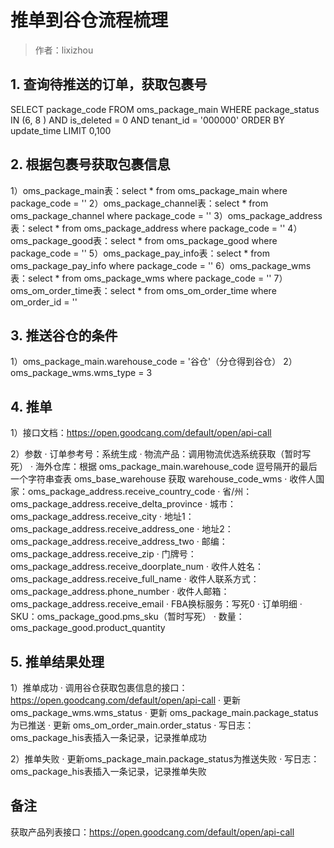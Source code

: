 # 推单到谷仓流程梳理

> 作者：lixizhou

## 1. 查询待推送的订单，获取包裹号
SELECT package_code FROM oms_package_main WHERE package_status IN (6, 8 ) AND is_deleted = 0 AND tenant_id = '000000' ORDER BY update_time LIMIT 0,100



## 2. 根据包裹号获取包裹信息
1）oms_package_main表：select \* from oms_package_main where package_code = ''
2）oms_package_channel表：select \* from oms_package_channel where package_code = ''
3）oms_package_address表：select \* from oms_package_address where package_code = ''
4）oms_package_good表：select \* from oms_package_good where package_code = ''
5）oms_package_pay_info表：select \* from oms_package_pay_info where package_code = ''
6）oms_package_wms表：select \* from oms_package_wms where package_code = ''
7）oms_om_order_time表：select \* from oms_om_order_time where om_order_id = ''



## 3. 推送谷仓的条件
1）oms_package_main.warehouse_code = '谷仓'（分仓得到谷仓）
2）oms_package_wms.wms_type = 3



## 4.  推单
1）接口文档：https://open.goodcang.com/default/open/api-call

2）参数
· 订单参考号：系统生成
· 物流产品：调用物流优选系统获取（暂时写死）
· 海外仓库：根据 oms_package_main.warehouse_code 逗号隔开的最后一个字符串查表 oms_base_warehouse 获取 warehouse_code_wms
· 收件人国家：oms_package_address.receive_country_code
· 省/州：oms_package_address.receive_delta_province
· 城市：oms_package_address.receive_city
· 地址1：oms_package_address.receive_address_one
· 地址2：oms_package_address.receive_address_two
· 邮编：oms_package_address.receive_zip
· 门牌号：oms_package_address.receive_doorplate_num
· 收件人姓名：oms_package_address.receive_full_name
· 收件人联系方式：oms_package_address.phone_number
· 收件人邮箱：oms_package_address.receive_email
· FBA换标服务：写死0
· 订单明细
  · SKU：oms_package_good.pms_sku（暂时写死）
  · 数量：oms_package_good.product_quantity



## 5.  推单结果处理
1）推单成功
· 调用谷仓获取包裹信息的接口：https://open.goodcang.com/default/open/api-call
· 更新 oms_package_wms.wms_status
· 更新 oms_package_main.package_status为已推送
· 更新 oms_om_order_main.order_status
· 写日志：oms_package_his表插入一条记录，记录推单成功

2）推单失败
· 更新oms_package_main.package_status为推送失败
· 写日志：oms_package_his表插入一条记录，记录推单失败

## 备注
获取产品列表接口：https://open.goodcang.com/default/open/api-call